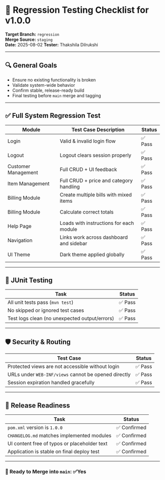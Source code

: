 # 🧪 Regression Testing Checklist for v1.0.0

**Target Branch:** `regression`  
**Merge Source:** `staging`  
**Date:** 2025-08-02
**Tester:** Thakshila Dilrukshi

---

## 🔍 General Goals

- Ensure no existing functionality is broken
- Validate system-wide behavior
- Confirm stable, release-ready build
- Final testing before `main` merge and tagging

---

## ✅ Full System Regression Test


| Module              | Test Case Description                   | Status |
|---------------------|-----------------------------------------|--|
| Login               | Valid & invalid login flow              | ✅ Pass |
| Logout              | Logout clears session properly          | ✅ Pass |
| Customer Management | Full CRUD + UI feedback                 | ✅ Pass |
| Item Management     | Full CRUD + price and category handling | ✅ Pass |
| Billing Module      | Create multiple bills with mixed items  | ✅ Pass |
| Billing Module      | Calculate correct totals                | ✅ Pass |
| Help Page           | Loads with instructions for each module | ✅ Pass |
| Navigation          | Links work across dashboard and sidebar | ✅ Pass |
| UI Theme            | Dark theme applied globally             | ✅ Pass |


---

## 🧪 JUnit Testing

| Task                                          | Status |
|-----------------------------------------------|-|
| All unit tests pass (`mvn test`)              | ✅ Pass |
| No skipped or ignored test cases              | ✅ Pass|
| Test logs clean (no unexpected output/errors) | ✅ Pass|


---

## 🛡 Security & Routing

| Test Case                                            | Status |
|------------------------------------------------------|--|
| Protected views are not accessible without login     | ✅ Pass |
| URLs under `WEB-INF/views` cannot be opened directly | ✅ Pass |
| Session expiration handled gracefully                | ✅ Pass |


---

## 🧼 Release Readiness


| Task                                         | Status |
|----------------------------------------------|-|
| `pom.xml` version is `1.0.0`                 |✅ Confirmed |
| `CHANGELOG.md` matches implemented modules   |✅ Confirmed|
| UI content free of typos or placeholder text |✅ Confirmed |
| Application is stable on final deploy test   | ✅ Confirmed |

---


### 🚀 Ready to Merge into `main`: ✅Yes

